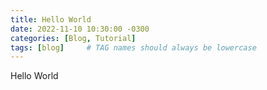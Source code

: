 ```yaml
---
title: Hello World
date: 2022-11-10 10:30:00 -0300
categories: [Blog, Tutorial]
tags: [blog]     # TAG names should always be lowercase
---
```


Hello World